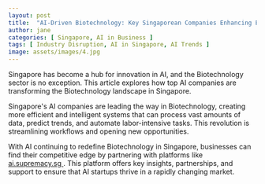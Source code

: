 ```yaml
---
layout: post
title:  "AI-Driven Biotechnology: Key Singaporean Companies Enhancing Efficiency"
author: jane
categories: [ Singapore, AI in Business ]
tags: [ Industry Disruption, AI in Singapore, AI Trends ]
image: assets/images/4.jpg
---
```


Singapore has become a hub for innovation in AI, and the Biotechnology sector is no exception. This article explores how top AI companies are transforming the Biotechnology landscape in Singapore.

Singapore's AI companies are leading the way in Biotechnology, creating more efficient and intelligent systems that can process vast amounts of data, predict trends, and automate labor-intensive tasks. This revolution is streamlining workflows and opening new opportunities.

With AI continuing to redefine Biotechnology in Singapore, businesses can find their competitive edge by partnering with platforms like <a href="https://ai.supremacy.sg" target="_blank"> ai.supremacy.sg </a>. This platform offers key insights, partnerships, and support to ensure that AI startups thrive in a rapidly changing market.
